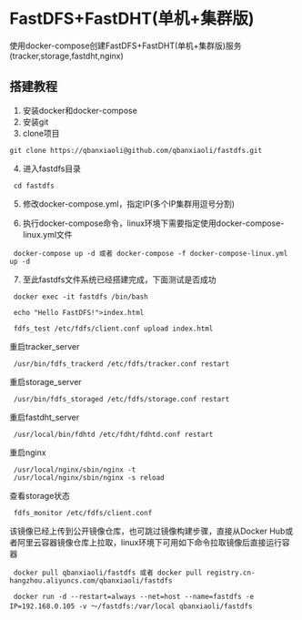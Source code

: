 # FastDFS+FastDHT(单机+集群版)
使用docker-compose创建FastDFS+FastDHT(单机+集群版)服务(tracker,storage,fastdht,nginx)
## 搭建教程
1. 安装docker和docker-compose  
2. 安装git    
3. clone项目    
 ```
 git clone https://qbanxiaoli@github.com/qbanxiaoli/fastdfs.git 
 ```    
4. 进入fastdfs目录  
```
 cd fastdfs
```   
5. 修改docker-compose.yml，指定IP(多个IP集群用逗号分割)

6. 执行docker-compose命令，linux环境下需要指定使用docker-compose-linux.yml文件
```
 docker-compose up -d 或者 docker-compose -f docker-compose-linux.yml up -d
```
7. 至此fastdfs文件系统已经搭建完成，下面测试是否成功
```
 docker exec -it fastdfs /bin/bash 

 echo "Hello FastDFS!">index.html

 fdfs_test /etc/fdfs/client.conf upload index.html
```      

 重启tracker_server
```
 /usr/bin/fdfs_trackerd /etc/fdfs/tracker.conf restart
```
 重启storage_server
```
 /usr/bin/fdfs_storaged /etc/fdfs/storage.conf restart
```
 重启fastdht_server
```
 /usr/local/bin/fdhtd /etc/fdht/fdhtd.conf restart
```
 重启nginx
```
 /usr/local/nginx/sbin/nginx -t
 /usr/local/nginx/sbin/nginx -s reload
```
 查看storage状态
```
 fdfs_monitor /etc/fdfs/client.conf
```
 该镜像已经上传到公开镜像仓库，也可跳过镜像构建步骤，直接从Docker Hub或者阿里云容器镜像仓库上拉取，linux环境下可用如下命令拉取镜像后直接运行容器
```
 docker pull qbanxiaoli/fastdfs 或者 docker pull registry.cn-hangzhou.aliyuncs.com/qbanxiaoli/fastdfs

 docker run -d --restart=always --net=host --name=fastdfs -e IP=192.168.0.105 -v ～/fastdfs:/var/local qbanxiaoli/fastdfs
```